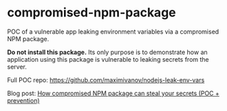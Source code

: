 # compromised-npm-package

POC of a vulnerable app leaking environment variables via a compromised NPM package.

**Do not install this package.** Its only purpose is to demonstrate how an application using this package is vulnerable to leaking secrets from the server.

Full POC repo: https://github.com/maximivanov/nodejs-leak-env-vars

Blog post: [How compromised NPM package can steal your secrets (POC + prevention)](https://www.maxivanov.io/how-compromised-npm-package-can-steal-your-secrets/)
